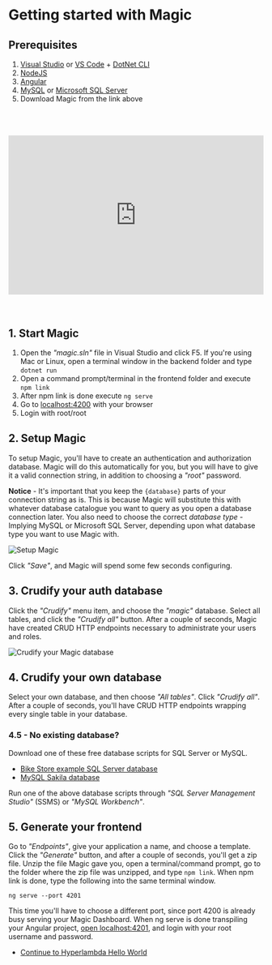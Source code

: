 # Getting started with Magic

## Prerequisites

1. [Visual Studio](https://visualstudio.microsoft.com/downloads/) or [VS Code](https://code.visualstudio.com/download) + [DotNet CLI](https://dotnet.microsoft.com/download)
2. [NodeJS](https://nodejs.org/en/download/)
3. [Angular](https://angular.io/cli)
4. [MySQL](https://dev.mysql.com/downloads/mysql/) or [Microsoft SQL Server](https://www.microsoft.com/en-us/sql-server/sql-server-downloads)
5. Download Magic from the link above

<div style="position:relative; padding-bottom:56.25%; padding-top:30px; height:0; overflow:hidden;margin-top:4rem;margin-bottom:4rem;">
<iframe width="560" height="315" style="position:absolute; top:0; left:0; width:100%; height:100%;" src="https://www.youtube.com/embed/9ZXs4Nb4QVo" frameborder="0" allow="accelerometer; autoplay; encrypted-media; gyroscope; picture-in-picture" allowfullscreen></iframe>
</div>

## 1. Start Magic

1. Open the _"magic.sln"_ file in Visual Studio and click F5. If you're using Mac or Linux, open a terminal window in the backend folder and type `dotnet run`
2. Open a command prompt/terminal in the frontend folder and execute `npm link`
3. After npm link is done execute `ng serve`
4. Go to [localhost:4200](https://localhost:4200) with your browser
5. Login with root/root

## 2. Setup Magic

To setup Magic, you'll have to create an authentication
and authorization database. Magic will do this automatically for you,
but you will have to give it a valid connection string, in addition
to choosing a _"root"_ password.

**Notice** - It's important that you keep the `{database}` parts of your
connection string as is. This is because Magic will substitute this
with whatever database catalogue you want to query as you open a
database connection later. You also need to choose the correct
_database type_ - Implying MySQL or Microsoft SQL Server, depending
upon what database type you want to use Magic with.

![Setup Magic](https://servergardens.files.wordpress.com/2020/09/setup-magic.png)

Click _"Save"_, and Magic will spend some few seconds configuring.

## 3. Crudify your auth database

Click the _"Crudify"_ menu item, and choose the _"magic"_ database.
Select all tables, and click the _"Crudify all"_ button. After a
couple of seconds, Magic have created CRUD HTTP endpoints necessary
to administrate your users and roles.

![Crudify your Magic database](https://servergardens.files.wordpress.com/2020/09/crudify-magic-database.png)

## 4. Crudify your own database

Select your own database, and then choose _"All tables"_.
Click _"Crudify all"_. After a couple of seconds, you'll
have CRUD HTTP endpoints wrapping every single table in
your database.

### 4.5 - No existing database?

Download one of these free database scripts for SQL Server or MySQL.

* [Bike Store example SQL Server database](https://cdn.sqlservertutorial.net/wp-content/uploads/SQL-Server-Sample-Database.zip)
* [MySQL Sakila database](https://downloads.mysql.com/docs/sakila-db.zip)

Run one of the above database scripts through
_"SQL Server Management Studio"_ (SSMS) or
_"MySQL Workbench"_.

## 5. Generate your frontend

Go to _"Endpoints"_, give your application a name, and
choose a template. Click the _"Generate"_
button, and after a couple of seconds, you'll get a zip file.
Unzip the file Magic gave you, open a terminal/command
prompt, go to the folder where the zip file was unzipped,
and type `npm link`. When npm link is done, type the
following into the same terminal window.

```
ng serve --port 4201
```

This time you'll have to choose a different port, since
port 4200 is already busy serving your Magic Dashboard.
When ng serve is done transpiling your Angular project,
[open localhost:4201](https://localhost:4201), and login with
your root username and password.

* [Continue to Hyperlambda Hello World](/tutorials/hyperlambda-hello-world)
